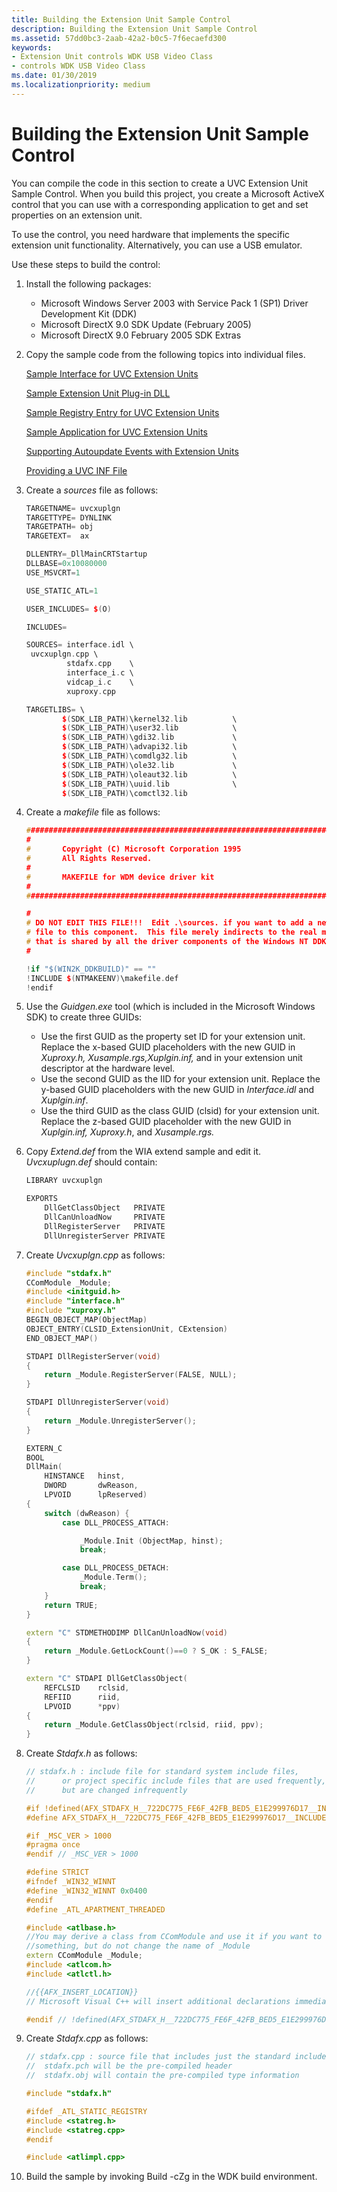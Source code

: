 ```yaml
---
title: Building the Extension Unit Sample Control
description: Building the Extension Unit Sample Control
ms.assetid: 57dd0bc3-2aab-42a2-b0c5-7f6ecaefd300
keywords:
- Extension Unit controls WDK USB Video Class
- controls WDK USB Video Class
ms.date: 01/30/2019
ms.localizationpriority: medium
---
```


# Building the Extension Unit Sample Control

You can compile the code in this section to create a UVC Extension Unit Sample Control. When you build this project, you create a Microsoft ActiveX control that you can use with a corresponding application to get and set properties on an extension unit.

To use the control, you need hardware that implements the specific extension unit functionality. Alternatively, you can use a USB emulator.

Use these steps to build the control:

1. Install the following packages:

    - Microsoft Windows Server 2003 with Service Pack 1 (SP1) Driver Development Kit (DDK)
    - Microsoft DirectX 9.0 SDK Update (February 2005)
    - Microsoft DirectX 9.0 February 2005 SDK Extras

2. Copy the sample code from the following topics into individual files.

    [Sample Interface for UVC Extension Units](sample-interface-for-uvc-extension-units.md)

    [Sample Extension Unit Plug-in DLL](sample-extension-unit-plug-in-dll.md)

    [Sample Registry Entry for UVC Extension Units](sample-registry-entry-for-uvc-extension-units.md)

    [Sample Application for UVC Extension Units](sample-application-for-uvc-extension-units.md)

    [Supporting Autoupdate Events with Extension Units](supporting-autoupdate-events-with-extension-units.md)

    [Providing a UVC INF File](providing-a-uvc-inf-file.md)

3. Create a *sources* file as follows:

    ```cpp
    TARGETNAME= uvcxuplgn
    TARGETTYPE= DYNLINK
    TARGETPATH= obj
    TARGETEXT=  ax

    DLLENTRY=_DllMainCRTStartup
    DLLBASE=0x10080000
    USE_MSVCRT=1

    USE_STATIC_ATL=1

    USER_INCLUDES= $(O)

    INCLUDES=

    SOURCES= interface.idl \
     uvcxuplgn.cpp \
             stdafx.cpp    \
             interface_i.c \
             vidcap_i.c    \
             xuproxy.cpp

    TARGETLIBS= \
            $(SDK_LIB_PATH)\kernel32.lib          \
            $(SDK_LIB_PATH)\user32.lib            \
            $(SDK_LIB_PATH)\gdi32.lib             \
            $(SDK_LIB_PATH)\advapi32.lib          \
            $(SDK_LIB_PATH)\comdlg32.lib          \
            $(SDK_LIB_PATH)\ole32.lib             \
            $(SDK_LIB_PATH)\oleaut32.lib          \
            $(SDK_LIB_PATH)\uuid.lib              \
            $(SDK_LIB_PATH)\comctl32.lib
    ```

4. Create a *makefile* file as follows:

    ```cpp
    #############################################################################
    #
    #       Copyright (C) Microsoft Corporation 1995
    #       All Rights Reserved.
    #
    #       MAKEFILE for WDM device driver kit
    #
    #############################################################################

    #
    # DO NOT EDIT THIS FILE!!!  Edit .\sources. if you want to add a new source
    # file to this component.  This file merely indirects to the real make file
    # that is shared by all the driver components of the Windows NT DDK
    #

    !if "$(WIN2K_DDKBUILD)" == ""
    !INCLUDE $(NTMAKEENV)\makefile.def
    !endif
    ```

5. Use the *Guidgen.exe* tool (which is included in the Microsoft Windows SDK) to create three GUIDs:

    - Use the first GUID as the property set ID for your extension unit. Replace the x-based GUID placeholders with the new GUID in *Xuproxy.h, Xusample.rgs,Xuplgin.inf,* and in your extension unit descriptor at the hardware level.
    - Use the second GUID as the IID for your extension unit. Replace the y-based GUID placeholders with the new GUID in *Interface.idl* and *Xuplgin.inf*.
    - Use the third GUID as the class GUID (clsid) for your extension unit. Replace the z-based GUID placeholder with the new GUID in *Xuplgin.inf, Xuproxy.h*, and *Xusample.rgs.*

6. Copy *Extend.def* from the WIA extend sample and edit it. *Uvcxuplugn.def* should contain:

    ```cpp
    LIBRARY uvcxuplgn

    EXPORTS
        DllGetClassObject   PRIVATE
        DllCanUnloadNow     PRIVATE
        DllRegisterServer   PRIVATE
        DllUnregisterServer PRIVATE
    ```

7. Create *Uvcxuplgn.cpp* as follows:

    ```cpp
    #include "stdafx.h"
    CComModule _Module;
    #include <initguid.h>
    #include "interface.h"
    #include "xuproxy.h"
    BEGIN_OBJECT_MAP(ObjectMap)
    OBJECT_ENTRY(CLSID_ExtensionUnit, CExtension)
    END_OBJECT_MAP()

    STDAPI DllRegisterServer(void)
    {
        return _Module.RegisterServer(FALSE, NULL);
    }

    STDAPI DllUnregisterServer(void)
    {
        return _Module.UnregisterServer();
    }

    EXTERN_C
    BOOL
    DllMain(
        HINSTANCE   hinst,
        DWORD       dwReason,
        LPVOID      lpReserved)
    {
        switch (dwReason) {
            case DLL_PROCESS_ATTACH:

                _Module.Init (ObjectMap, hinst);
                break;

            case DLL_PROCESS_DETACH:
                _Module.Term();
                break;
        }
        return TRUE;
    }

    extern "C" STDMETHODIMP DllCanUnloadNow(void)
    {
        return _Module.GetLockCount()==0 ? S_OK : S_FALSE;
    }

    extern "C" STDAPI DllGetClassObject(
        REFCLSID    rclsid,
        REFIID      riid,
        LPVOID      *ppv)
    {
        return _Module.GetClassObject(rclsid, riid, ppv);
    }
    ```

8. Create *Stdafx.h* as follows:

    ```cpp
    // stdafx.h : include file for standard system include files,
    //      or project specific include files that are used frequently,
    //      but are changed infrequently

    #if !defined(AFX_STDAFX_H__722DC775_FE6F_42FB_BED5_E1E299976D17__INCLUDED_)
    #define AFX_STDAFX_H__722DC775_FE6F_42FB_BED5_E1E299976D17__INCLUDED_

    #if _MSC_VER > 1000
    #pragma once
    #endif // _MSC_VER > 1000

    #define STRICT
    #ifndef _WIN32_WINNT
    #define _WIN32_WINNT 0x0400
    #endif
    #define _ATL_APARTMENT_THREADED

    #include <atlbase.h>
    //You may derive a class from CComModule and use it if you want to override
    //something, but do not change the name of _Module
    extern CComModule _Module;
    #include <atlcom.h>
    #include <atlctl.h>

    //{{AFX_INSERT_LOCATION}}
    // Microsoft Visual C++ will insert additional declarations immediately before the previous line.

    #endif // !defined(AFX_STDAFX_H__722DC775_FE6F_42FB_BED5_E1E299976D17__INCLUDED)
    ```

9. Create *Stdafx.cpp* as follows:

    ```cpp
    // stdafx.cpp : source file that includes just the standard includes
    //  stdafx.pch will be the pre-compiled header
    //  stdafx.obj will contain the pre-compiled type information

    #include "stdafx.h"

    #ifdef _ATL_STATIC_REGISTRY
    #include <statreg.h>
    #include <statreg.cpp>
    #endif

    #include <atlimpl.cpp>
    ```

10. Build the sample by invoking Build -cZg in the WDK build environment.
